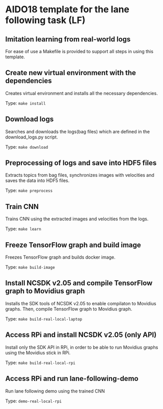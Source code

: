 # AIDO18 template for the lane following task (LF)

## Imitation learning from real-world logs


For ease of use a Makefile is provided to support all steps in using this template. 


## Create new virtual environment with the dependencies

Creates virtual environment and installs all the necessary dependencies.

Type: `make install` 

## Download logs

Searches and downloads the logs(bag files) which are defined in the download_logs.py script.

Type: `make download`

## Preprocessing of logs and save into HDF5 files

Extracts topics from bag files, synchronizes images with velocities and saves the data into HDF5 files.

Type: `make preprocess`

## Train CNN

Trains CNN using the extracted images and velocities from the logs.

Type: `make learn` 

## Freeze TensorFlow graph and build image

Freezes TensorFlow graph and builds docker image.

Type: `make build-image`

## Install NCSDK v2.05 and compile TensorFlow graph to Movidius graph

Installs the SDK tools of NCSDK v2.05 to enable compilaton to Movidius graphs. Then, compile TensorFlow graph to Movidius graph. 

Type: `make build-real-local-laptop`

## Access RPi and install NCSDK v2.05 (only API)

Install only the SDK API in RPi, in order to be able to run Movidius graphs using the Movidius stick in RPi.

Type: `make build-real-local-rpi`

## Access RPi and run lane-following-demo

Run lane following demo using the trained CNN

Type: `demo-real-local-rpi`

